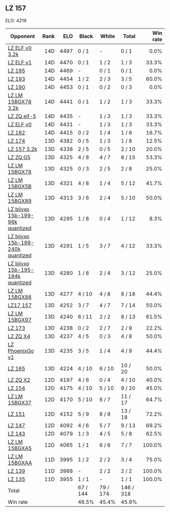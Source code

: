 ## LZ 157 ##

ELO: 4219

Opponent | Rank | ELO | Black | White | Total | Win rate
---------|-----:|----:|-------|-------|-------|-------:
[LZ ELF v0 3.2k](LZ%20ELF%20v0%203.2k.md) | 14D | 4497 | 0 / 1 | - | 0 / 1 | 0.0%
[LZ ELF v1](LZ%20ELF%20v1.md) | 14D | 4470 | 0 / 1 | 1 / 2 | 1 / 3 | 33.3%
[LZ 195](LZ%20195.md) | 14D | 4469 | - | 0 / 1 | 0 / 1 | 0.0%
[LZ 193](LZ%20193.md) | 14D | 4454 | 1 / 2 | 2 / 3 | 3 / 5 | 60.0%
[LZ 190](LZ%20190.md) | 14D | 4453 | 0 / 1 | 0 / 2 | 0 / 3 | 0.0%
[LZ LM 15BGX78 3.2k](LZ%20LM%2015BGX78%203.2k.md) | 14D | 4441 | 0 / 1 | 1 / 2 | 1 / 3 | 33.3%
[LZ ZQ elf-5](LZ%20ZQ%20elf-5.md) | 14D | 4435 | - | 1 / 3 | 1 / 3 | 33.3%
[LZ ELF v0](LZ%20ELF%20v0.md) | 14D | 4431 | - | 1 / 3 | 1 / 3 | 33.3%
[LZ 182](LZ%20182.md) | 14D | 4415 | 0 / 2 | 1 / 4 | 1 / 6 | 16.7%
[LZ 174](LZ%20174.md) | 13D | 4382 | 0 / 5 | 1 / 3 | 1 / 8 | 12.5%
[LZ 157 3.2k](LZ%20157%203.2k.md) | 13D | 4338 | 2 / 5 | 0 / 5 | 2 / 10 | 20.0%
[LZ ZQ G5](LZ%20ZQ%20G5.md) | 13D | 4325 | 4 / 8 | 4 / 7 | 8 / 15 | 53.3%
[LZ LM 15BGX78](LZ%20LM%2015BGX78.md) | 13D | 4325 | 0 / 3 | 2 / 5 | 2 / 8 | 25.0%
[LZ LM 15BGX5B](LZ%20LM%2015BGX5B.md) | 13D | 4321 | 4 / 8 | 1 / 4 | 5 / 12 | 41.7%
[LZ LM 15BGX89](LZ%20LM%2015BGX89.md) | 13D | 4313 | 3 / 6 | 2 / 4 | 5 / 10 | 50.0%
[LZ bjiyxo 15b-199-96k quantized](LZ%20bjiyxo%2015b-199-96k%20quantized.md) | 13D | 4295 | 1 / 8 | 0 / 4 | 1 / 12 | 8.3%
[LZ bjiyxo 15b-199-240k quantized](LZ%20bjiyxo%2015b-199-240k%20quantized.md) | 13D | 4291 | 1 / 5 | 3 / 7 | 4 / 12 | 33.3%
[LZ bjiyxo 15b-195-184k quantized](LZ%20bjiyxo%2015b-195-184k%20quantized.md) | 13D | 4280 | 1 / 8 | 2 / 4 | 3 / 12 | 25.0%
[LZ LM 15BGX88](LZ%20LM%2015BGX88.md) | 13D | 4277 | 4 / 10 | 4 / 8 | 8 / 18 | 44.4%
[LZ17 157](LZ17%20157.md) | 13D | 4252 | 3 / 7 | 4 / 7 | 7 / 14 | 50.0%
[LZ LM 15BGX97](LZ%20LM%2015BGX97.md) | 13D | 4240 | 6 / 11 | 2 / 2 | 8 / 13 | 61.5%
[LZ 173](LZ%20173.md) | 13D | 4238 | 0 / 2 | 2 / 7 | 2 / 9 | 22.2%
[LZ ZQ X4](LZ%20ZQ%20X4.md) | 13D | 4237 | 4 / 5 | 0 / 3 | 4 / 8 | 50.0%
[LZ PhoenixGo v1](LZ%20PhoenixGo%20v1.md) | 13D | 4235 | 3 / 5 | 1 / 4 | 4 / 9 | 44.4%
[LZ 165](LZ%20165.md) | 13D | 4224 | 4 / 10 | 6 / 10 | 10 / 20 | 50.0%
[LZ ZQ X2](LZ%20ZQ%20X2.md) | 12D | 4197 | 4 / 6 | 0 / 4 | 4 / 10 | 40.0%
[LZ 154](LZ%20154.md) | 12D | 4175 | 4 / 10 | 5 / 10 | 9 / 20 | 45.0%
[LZ LM 15BGX37](LZ%20LM%2015BGX37.md) | 12D | 4170 | 5 / 10 | 6 / 7 | 11 / 17 | 64.7%
[LZ 151](LZ%20151.md) | 12D | 4152 | 5 / 9 | 8 / 9 | 13 / 18 | 72.2%
[LZ 147](LZ%20147.md) | 12D | 4092 | 4 / 6 | 5 / 7 | 9 / 13 | 69.2%
[LZ 143](LZ%20143.md) | 12D | 4079 | 1 / 3 | 4 / 5 | 5 / 8 | 62.5%
[LZ LM 15BGXA5](LZ%20LM%2015BGXA5.md) | 12D | 4065 | 1 / 1 | 6 / 6 | 7 / 7 | 100.0%
[LZ LM 15BGXAA](LZ%20LM%2015BGXAA.md) | 11D | 3995 | 1 / 2 | 2 / 2 | 3 / 4 | 75.0%
[LZ 139](LZ%20139.md) | 11D | 3988 | - | 2 / 2 | 2 / 2 | 100.0%
[LZ 135](LZ%20135.md) | 11D | 3955 | 1 / 1 | - | 1 / 1 | 100.0%
Total | | | 67 / 144 | 79 / 174 | 146 / 318 | 
Win rate| | | 46.5% | 45.4% | 45.9% | 
